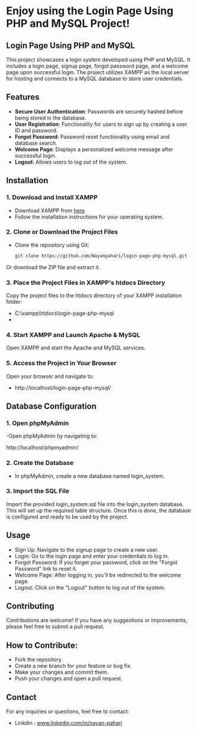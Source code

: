
# Enjoy using the Login Page Using PHP and MySQL Project!

## Login Page Using PHP and MySQL

This project showcases a login system developed using PHP and MySQL. It includes a login page, signup page, forgot password page, and a welcome page upon successful login. The project utilizes XAMPP as the local server for hosting and connects to a MySQL database to store user credentials.

## Features

- **Secure User Authentication**: Passwords are securely hashed before being stored in the database.
- **User Registration**: Functionality for users to sign up by creating a user ID and password.
- **Forgot Password**: Password reset functionality using email and database search.
- **Welcome Page**: Displays a personalized welcome message after successful login.
- **Logout**: Allows users to log out of the system.

## Installation

### 1. Download and Install XAMPP

- Download XAMPP from [here](https://www.apachefriends.org/).
- Follow the installation instructions for your operating system.

### 2. Clone or Download the Project Files

- Clone the repository using Git:
  ```bash
  git clone https://github.com/Nayanpahari/login-page-php-mysql.git
Or download the ZIP file and extract it.
### 3. Place the Project Files in XAMPP's htdocs Directory

Copy the project files to the htdocs directory of your XAMPP installation folder:

- C:\xampp\htdocs\login-page-php-mysql
- 
### 4. Start XAMPP and Launch Apache & MySQL

Open XAMPP and start the Apache and MySQL services.

### 5. Access the Project in Your Browser

Open your browser and navigate to:

- http://localhost/login-page-php-mysql/

## Database Configuration
### 1. Open phpMyAdmin
-Open phpMyAdmin by navigating to:

http://localhost/phpmyadmin/

### 2. Create the Database

- In phpMyAdmin, create a new database named login_system.

### 3. Import the SQL File

Import the provided login_system.sql file into the login_system database. This will set up the required table structure.
Once this is done, the database is configured and ready to be used by the project.

## Usage

- Sign Up: Navigate to the signup page to create a new user.
- Login: Go to the login page and enter your credentials to log in.
- Forgot Password: If you forget your password, click on the "Forgot Password" link to reset it.
- Welcome Page: After logging in, you'll be redirected to the welcome page.
- Logout: Click on the "Logout" button to log out of the system.

## Contributing

Contributions are welcome! If you have any suggestions or improvements, please feel free to submit a pull request.

## How to Contribute:
- Fork the repository.
- Create a new branch for your feature or bug fix.
- Make your changes and commit them.
- Push your changes and open a pull request.

## Contact

For any inquiries or questions, feel free to contact:

- Linkdin : www.linkedin.com/in/nayan-pahari



